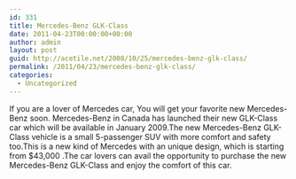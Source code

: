 ```yaml
---
id: 331
title: Mercedes-Benz GLK-Class
date: 2011-04-23T00:00:00+00:00
author: admin
layout: post
guid: http://acetile.net/2008/10/25/mercedes-benz-glk-class/
permalink: /2011/04/23/mercedes-benz-glk-class/
categories:
  - Uncategorized
---
```

If you are a lover of Mercedes car, You will get your favorite new Mercedes-Benz soon. Mercedes-Benz in Canada has launched their new GLK-Class car which will be available in January 2009.The new Mercedes-Benz GLK-Class vehicle is a small 5-passenger SUV with more comfort and safety too.This is a new kind of Mercedes with an unique design, which is starting from $43,000 .The car lovers can avail the opportunity to purchase the new Mercedes-Benz GLK-Class and enjoy the comfort of this car.